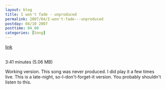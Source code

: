 ```yaml
---
layout: blog
title: I won't fade - unproduced
permalink: 2007/04/I-won't-fade---unproduced
postday: 04/10 2007
posttime: 04_00
categories: [Song]
---
```


<a href="http://kristeraxel.com/media/vault/02Iwontfade.mp3">link</a>

<br />3:41 minutes (5.06 MB)<p>Working version. This song was never produced. I did play it a few times live. This is a late-night, so-I-don&#039;t-forget-it version. You probably shouldn&#039;t listen to this.</p>
